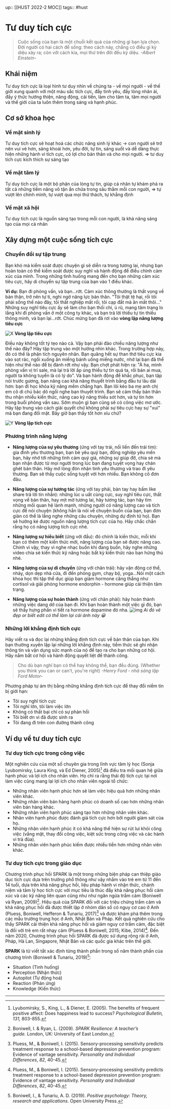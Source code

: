 up:: [[HUST 2022-2 MOC]]
tags:: #hust

# Tư duy tích cực

> Cuộc sống của bạn là một chuỗi kết quả của những gì bạn lựa chọn. Đời người có hai cách để sống: theo cách này, chẳng có điều gì kỳ diệu xảy ra; còn với cách kia, mọi thứ trên đời đều kỳ diệu.
  *-Albert Einstein-*
## Khái niệm
Tư duy tích cực là loại hình tư duy nhìn về chúng ta - về mọi người - về thế giới xung quanh với một màu sắc tích cực, đầy tình yêu, đầy lòng nhân ái, đầy ý thức hướng thiện, năng động, cải tiến, làm cho tâm ta, tâm mọi người và thế giới của ta luôn thêm trong sáng và hạnh phúc.
## Cơ sở khoa học
### Về mặt sinh lý 
Tư duy tích cực sẽ hoạt hoá các chức năng sinh lý khác -> con người sẽ trở nên vui vẻ hơn, sảng khoái hơn, yêu đời, tự tin, sáng suốt và dễ dàng thực hiện những hành vi tích cực, có lợi cho bản thân và cho mọi người.
=> tư duy tích cực kích thích sự sáng tạo
### Về mặt tâm lý
Tư duy tích cực là một bộ phận của lòng tự tin, giúp cá nhân tự khám phá ra tất cả những tiềm năng vô tận ẩn chứa trong sâu thẳm mỗi con người,
=> tự vượt lên chính mình, tự vượt qua mọi thử thách, tự khẳng định
### Về mặt xã hội
Tư duy tích cực là nguồn sáng tạo trong mỗi con người, là khả năng sáng tạo của mọi cá nhân

## Xây dựng một cuộc sống tích cực
### Chuyển đổi sự tập trung
Bạn khó mà kiểm soát được chuyện gì sẽ diễn ra trong tương lai, nhưng bạn hoàn toàn có thể kiểm soát được suy nghĩ và hành động để điểu chỉnh cảm xúc của mình. Trong những tình huống mang đến cho bạn những cảm xúc tiêu cực, hãy di chuyển sự tập trung của bạn vào 1 điều khác. 

**Ví dụ:** Bạn đi phỏng vấn, và bạn...rớt. Cảm xúc thông thường là thất vọng về bản thân, trở nên tự ti, nghi ngờ năng lực bản thân. "Tôi thật tệ hại, rồi tôi phải sống thế nào đây, tôi thất nghiệp mất rồi, tôi cạp đất mà ăn mất thôi..."  Những suy nghĩ tiêu cực ấy sẽ làm cho bạn thối chí, ủ rũ, mang tâm trạng lo lắng khi đi phỏng vấn ở một công ty khác, và bạn trả lời thiếu tự tin thiếu thông minh, và bạn lại...rớt. Chúc mừng bạn đã rơi vào **vòng lặp năng lượng tiêu cực**


![X](https://scontent.fhan2-4.fna.fbcdn.net/v/t1.15752-9/357739651_2159679857576472_1228375270802309858_n.png?_nc_cat=100&ccb=1-7&_nc_sid=ae9488&_nc_ohc=ExQr_Z3gmyYAX9H4oPK&_nc_ht=scontent.fhan2-4.fna&oh=03_AdQvNHtzxJQYXK_rNCkCPmoAl_iJbacSwsAs3pqqP32aaA&oe=64C7E0CE)
**Vòng lặp tiêu cực**

Điều này không tốt tý tẹo nào cả. Vậy bạn phải đảo chiều năng lượng như thế nào đây? Hãy tập trung vào một hướng nhìn khác. Trong trường hợp này, đó có thể là phân tích nguyên nhân. Bạn quăng hết sự than thở tiêu cực kia vào sọt rác, ngồi xuống ăn miếng bánh uống miếng nước, nhớ lại bạn đã thể hiện như thế nào để bị đánh rớt như vậy. Bạn chợt phát hiện ra: "À ha, mình phỏng vấn vị trí sale, mà lại trả lời ấp úng thiếu tự tin quá ta, rồi bán ai mua, người ta không tuyển là có lý do". Và bạn hành động để khắc phục, bạn tập nói trước gương, bạn nâng cao khả năng thuyết trình bằng đầu tư lâu dài hơn: bạn đi học khóa kỹ năng mềm chẳng hạn. Bạn lôi kéo ba mẹ anh chị em cô dì chú bác dô ngồi nghe bạn thuyết trình. Bạn sẽ cảm thấy bản thân thu nhận nhiều kiến thức, nâng cao kỹ năng thiếu sót hơn, và tự tin hơn trong buổi phỏng vấn sau. Sớm muộn gì bạn cũng sẽ có công việc mơ ước. Hãy tập trung vào cách giải quyết chứ không phải sự tiêu cực hay sự "xui" mà bạn đang đối mặt. Bây giờ bạn thấy tốt hơn xíu chứ?


![Y](https://scontent.fhan2-4.fna.fbcdn.net/v/t1.15752-9/357705290_254182487344365_9030181235182453137_n.png?_nc_cat=108&ccb=1-7&_nc_sid=ae9488&_nc_ohc=SJo_3eXqeOQAX83wt3i&_nc_ht=scontent.fhan2-4.fna&oh=03_AdSMAr-3l2An8kf3CKk_fjiUWlSvfOt-TFdse29A8DNUFw&oe=64C7E5D2)
**Vòng lặp tích cực**

### Phương trình năng lượng
- **Năng lượng của sự yêu thương** (ứng với tay trái, nối liền đến trái tim): gia đình yêu thương bạn, bạn bè yêu quý bạn, đồng nghiệp yêu mến bạn, hãy nhớ tới những tình cảm quý giá, những sự giúp đỡ, chia sẻ mà bạn nhận được từ mọi người trong lúc bạn đang tuyệt vọng hay chán ghét bản thân. Hãy mở lòng đón nhận tình yêu thương và trao đi yêu thương. Bạn sẽ thấy cuộc sống tuyệt vời hơn nhiều. Bạn không cô đơn đâu. 

- **Năng lượng của sự tương tác** (ứng với tay phải, bàn tay hay bấm like share trả lời tin nhắn): những lúc u uất cùng cực, suy nghĩ tiêu cực, thất vọng về bản thân, hay mịt mờ tương lai, hãy tương tác, bạn hãy tìm những mối quan hệ lành mạnh, những người có năng lượng cao và tích cực để nói chuyện (không hẳn là nói về chuyện buồn của bạn, bạn đơn giản có thể là lắng nghe những câu chuyện, những dự định từ họ). Bạn sẽ hưởng ké được nguồn năng lượng tích cực của họ. Hãy chắc chắn rằng họ có năng lượng tích cực nhé. 

- **Năng lượng sự hiểu biết** (ứng với đầu): đó chính là kiến thức, mỗi khi bạn có thêm một kiến thức mới, năng lượng của bạn sẽ được nâng cao. Chính vì vậy, thay vì nghe nhạc buồn khi đang buồn, hãy nghe những video chia sẻ kiến thức kỹ năng hoặc bất kỳ kiến thức nào bạn hứng thú nhé. 

- **Năng lượng của sự di chuyển** (ứng với chân trái): hãy vận động cơ thể, nhảy, dọn dẹp nhà cửa, đi đến phòng gym, chạy bộ, yoga...Nói một cách khoa học thì tập thể dục giúp bạn giảm hormone căng thẳng như cortisol và giải phóng hormone endorphin - hormone giúp cải thiện tâm trạng.

- **Năng lượng của sự hoàn thành** (ứng với chân phải): hãy hoàn thành những việc dang dở của bạn đi. Khi bạn hoàn thành một việc gì đó, bạn sẽ thấy hưng phấn vì tiết ra hormone dopamine đó nha.
![img](https://images.spiderum.com/sp-images/39c638906e9011eb8866132739c9989f.jpg)
*Ai đó vẽ đẹp or biết edit có thể làm lại cái ảnh này 😀*
### Những lời khẳng định tích cực
Hãy viết ra và đọc lại những khẳng định tích cực về bản thân của bạn. Khi bạn thường xuyên lặp lại những lời khẳng định này, tiềm thức sẽ ghi nhận thông tin và vận dụng sức mạnh của nó để tạo ra cho bạn những cơ hội. Hãy nắm bắt cơ hội và hành động quyết liệt để thành công.

> Cho dù bạn nghĩ bạn có thể hay không thể, bạn đều đúng.
> (Whether you think you can or can't, you're right)
> *-Henry Ford - nhà sáng lập Ford Motor-*

Phương pháp tự ám thị bằng những khẳng định tích cực để thay đổi niềm tin bị giới hạn:
- Tôi suy nghĩ tích cực
- Tôi nghĩ lớn, tôi làm việc lớn
- Không có thất bại chỉ có sự phản hồi
- Tôi biết ơn vì đã được sinh ra
- Tôi đang đi trên con đường thành công

## Ví dụ về tư duy tích cực
### Tư duy tích cực trong công việc
Một nghiên cứu của một số chuyên gia trong lĩnh vực tâm lý học (Sonja Lyubomirsky, Laura King, và Ed Diener, 2005)[^1] đã điều tra mối quan hệ giữa hạnh phúc và lợi ích cho nhân viên. Họ chỉ ra rằng thái độ tích cực tại nơi làm việc cũng mang lại lợi ích cho nhân viên ngoài tổ chức:

- Những nhân viên hạnh phúc hơn sẽ làm việc hiệu quả hơn những nhân viên khác.
- Những nhân viên bán hàng hạnh phúc có doanh số cao hơn những nhân viên bán hàng khác.
- Những nhân viên hạnh phúc sáng tạo hơn những nhân viên khác.
- Nhân viên hạnh phúc được đánh giá tích cực hơn bởi người giám sát của họ.
- Những nhân viên hạnh phúc ít có khả năng thể hiện sự rút lui khỏi công việc (vắng mặt, thay đổi công việc, kiệt sức trong công việc và các hành vi trả đũa).
- Những nhân viên hạnh phúc kiếm được nhiều tiền hơn những nhân viên khác.

### Tư duy tích cực trong giáo dục
Chương trình phục hồi SPARK là một trong những biện pháp can thiệp giáo dục tích cực dựa trên trường phổ thông như vậy nhằm vào trẻ em từ 11 đến 14 tuổi, dựa trên khả năng phục hồi, liệu pháp hành vi nhận thức, chánh niệm và tâm lý học tích cực với mục tiêu là thúc đẩy khả năng phục hồi cảm xúc và các kỹ năng liên quan cũng như như ngăn ngừa trầm cảm (Boniwell và Ryan, 2009)[^2]. Hiệu quả của SPARK đối với các triệu chứng trầm cảm và khả năng phục hồi đã được thiết lập ở nhóm dân số có nguy cơ cao ở Anh (Pluess, Boniwell, Hefferon & Tunariu, 2017)[^3] và được khám phá thêm trong các mẫu trường trung học ở Anh, Nhật Bản và Pháp. Kết quả nghiên cứu cho thấy SPARK cải thiện khả năng phục hồi và giảm nguy cơ trầm cảm, đặc biệt là đối với trẻ em rất nhạy cảm (Pluess & Boniwell, 2015; Kibe, 2014)[^4]. Đến năm 2020, Chương trình phục hồi SPARK đã được sử dụng rộng rãi ở Anh, Pháp, Hà Lan, Singapore, Nhật Bản và các quốc gia khác trên thế giới.

**SPARK** là từ viết tắt xác định từng thành phần trong số năm thành phần của chương trình (Boniwell & Tunariu, 2019)[^5]:
- Situation (Tình huống)
- Perception (Nhận thức)
- Autopilot (Tự động hoá)
- Reaction (Phản ứng)
- Knowledge (Kiến thức)

*** 
[^1]: Lyubomirsky, S., King, L., & Diener, E. (2005). The benefits of frequent positive affect: Does happiness lead to success? _Psychological Bulletin, 131,_ 803-855.
[^2]: Boniwell, I. & Ryan, L. (2009). _SPARK Resilience: A teacher’s guide._ London, UK: University of East London.
[^3]: Pluess, M., & Boniwell, I. (2015). Sensory-processing sensitivity predicts treatment response to a school-based depression prevention program: Evidence of vantage sensitivity. _Personality and Individual Differences_, _82_, 40-45.
[^4]: Pluess, M., & Boniwell, I. (2015). Sensory-processing sensitivity predicts treatment response to a school-based depression prevention program: Evidence of vantage sensitivity. _Personality and Individual Differences_, _82_, 40-45.
[^5]: Boniwell, I., & Tunariu, A. D. (2019). _Positive psychology: Theory, research and applications_. Open University Press.